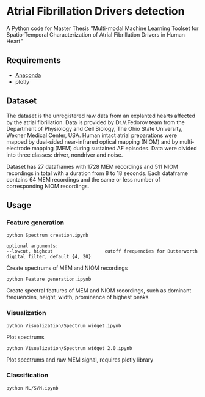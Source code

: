 # Atrial Fibrillation Drivers detection
A Python code for Master Thesis "Multi-modal Machine Learning Toolset for Spatio-Temporal
Characterization of Atrial Fibrillation Drivers in Human Heart"

## Requirements
- [Anaconda](https://www.anaconda.com/download/)
- plotly 


## Dataset

The dataset is the unregistered raw data from an explanted hearts affected by the atrial fibrillation. Data is provided by Dr.V.Fedorov team from the Department of Physiology and Cell Biology, The Ohio State University, Wexner Medical Center, USA. Human intact atrial preparations were mapped by dual-sided near-infrared optical mapping (NIOM) and by multi-electrode mapping (MEM) during sustained AF episodes. Data were divided into three classes: driver, nondriver and noise. 

Dataset has 27 dataframes with 1728 MEM recordings and 511 NIOM recordings in total with a duration from 8 to 18 seconds. Each dataframe contains 64 MEM recordings and the same or less number of corresponding NIOM recordings. 


## Usage

### Feature generation 
```
python Spectrum creation.ipynb

optional arguments:
--lowcut, highcut                   cutoff frequencies for Butterworth digital filter, default {4, 20}
```
Create spectrums of MEM and NIOM recordings 

```
python Feature generation.ipynb
```
Create spectral features of MEM and NIOM recordings, such as dominant frequencies, height, width, prominence of highest peaks  


### Visualization
```
python Visualization/Spectrum widget.ipynb
```
Plot spectrums

```
python Visualization/Spectrum widget 2.0.ipynb
```
Plot spectrums and raw MEM signal, requires plotly library


### Classification
```
python ML/SVM.ipynb
```






